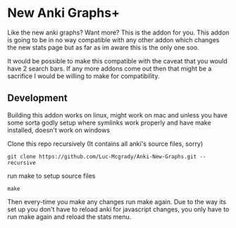 # New Anki Graphs+

Like the new anki graphs? Want more? This is the addon for you.
This addon is going to be in no way compatible with any other addon which changes the new stats page but as far as im aware this is the only one soo.

It would be possible to make this compatible with the caveat that you would have 2 search bars. If any more addons come out then that might be a sacrifice I would be willing to make for compatibility.


## Development

Building this addon works on linux, might work on mac and unless you have some sorta godly setup where symlinks work properly and have make installed, doesn't work on windows

Clone this repo recursively (It contains all anki's source files, sorry)
```
git clone https://github.com/Luc-Mcgrady/Anki-New-Graphs.git --recursive
```

run make to setup source files

```
make
``` 

Then every-time you make any changes run make again.
Due to the way its set up you don't have to reload anki for javascript changes, you only have to run make again and reload the stats menu.
